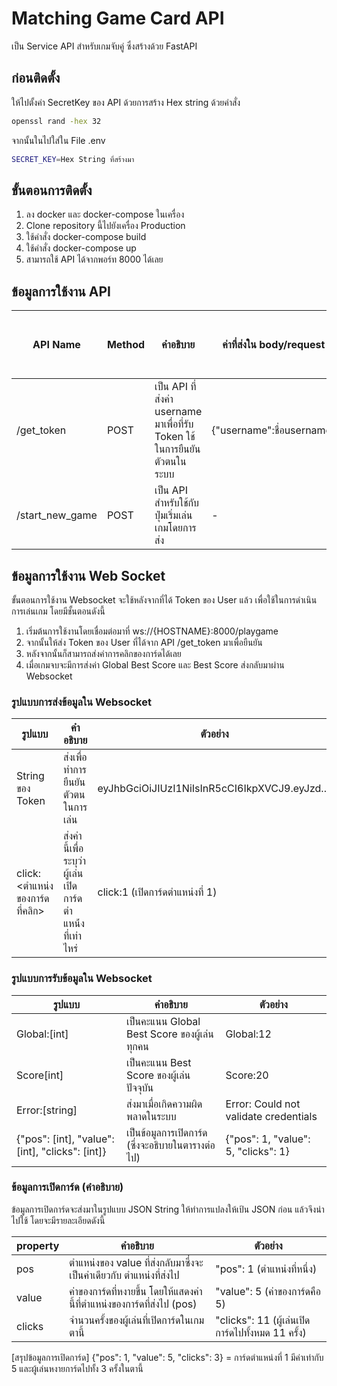 # Matching Game Card API

เป็น Service API สำหรับเกมจับคู่ ซึ่งสร้างด้วย FastAPI

## ก่อนติดตั้ง

ให้ไปตั้งค่า SecretKey ของ API ด้วยการสร้าง Hex string ด้วยคำสั่ง

```bash
openssl rand -hex 32
```

จากนั้นในไปใส่ใน File .env

```bash
SECRET_KEY=Hex String ที่สร้างมา
```

## ขั้นตอนการติดตั้ง

1. ลง docker และ docker-compose ในเครื่อง
2. Clone repository นี้ไปยังเครื่อง Production
3. ใช้คำสั่ง docker-compose build
4. ใช้คำสั่ง docker-compose up
5. สามารถใช้ API ได้จากพอร์ท 8000 ได้เลย

## ข้อมูลการใช้งาน API

| API Name        | Method | คำอธิบาย                                                                  | ค่าที่ส่งใน body/request  | จำเป้นต้องใส่ Token ใน Header |
| --------------- | ------ | ------------------------------------------------------------------------- | ------------------------- | ----------------------------- |
| /get_token      | POST   | เป็น API ที่ส่งค่า username มาเพื่อที่รับ Token ใช้ในการยืนยันตัวตนในระบบ | {"username":ชื่อusername} | ไม่                           |
| /start_new_game | POST   | เป็น API สำหรับใช้กับปุ่มเริ่มเล่นเกมโดยการส่ง                            | -                         | จำเป็น                        |

## ข้อมูลการใช้งาน Web Socket

ขั้นตอนการใช้งาน Websocket จะใช้หลังจากที่ได้ Token ของ User แล้ว เพื่อใช้ในการดำเนินการเล่นเกม โดยมีชั้นตอนดังนี้

1. เริ่มต้นการใช้งานโดยเชื่อมต่อมาที่ ws://{HOSTNAME}:8000/playgame
2. จากนั้นให้ส่ง Token ของ User ที่ได้จาก API /get_token มาเพื่อยืนยัน
3. หลังจากนั้นก็สามารถส่งค่าการคลิกของการ์ดได้เลย
4. เมื่อเกมจบจะมีการส่งค่า Global Best Score และ Best Score ส่งกลับมาผ่าน Websocket

### รูปแบบการส่งข้อมูลใน Websocket

| รูปแบบ                         | คำอธิบาย                                                 | ตัวอย่าง                                       |
| ------------------------------ | -------------------------------------------------------- | ---------------------------------------------- |
| String ของ Token               | ส่งเพื่อทำการยืนยันตัวตนในการเล่น                        | eyJhbGciOiJIUzI1NiIsInR5cCI6IkpXVCJ9.eyJzd.... |
| click:<ตำแหน่งของการ์ดที่คลิก> | ส่งค่านี้เพื่อระบุว่าผู้เล่นเปิดการ์ดตำแหน้่งที่เท่าไหร่ | click:1 (เปิดการ์ดตำแหน่งที่ 1)                |

### รูปแบบการรับข้อมูลใน Websocket

| รูปแบบ                                         | คำอธิบาย                                          | ตัวอย่าง                              |
| ---------------------------------------------- | ------------------------------------------------- | ------------------------------------- |
| Global:[int]                                   | เป็นคะแนน Global Best Score ของผู้เล่นทุกคน       | Global:12                             |
| Score[int]                                     | เป็นคะแนน Best Score ของผู้เล่นปัจจุบัน           | Score:20                              |
| Error:[string]                                 | ส่งมาเมื่อเกิดความผิดพลาดในระบบ                   | Error: Could not validate credentials |
| {"pos": [int], "value":[int], "clicks": [int]} | เป็นข้อมูลการเปิดการ์ด (ซึ่งจะอธิบายในตารางต่อไป) | {"pos": 1, "value": 5, "clicks": 1}   |

### ข้อมูลการเปิดการ์ด (คำอธิบาย)

ข้อมูลการเปิดการ์ดจะส่งมาในรูปแบบ JSON String ให้ทำการแปลงให้เป้น JSON ก่อน แล้วจึงนำไปใช้ โดยจะมีรายละเอียดดังนี้

| property | คำอธิบาย                                                                | ตัวอย่าง                                          |
| -------- | ----------------------------------------------------------------------- | ------------------------------------------------- |
| pos      | ตำแหน่งของ value ที่ส่งกลับมาซึ่งจะเป็นค่าเดียวกับ ตำแหน่งที่ส่งไป      | "pos": 1 (ตำแหน่งที่หนึ่ง)                        |
| value    | ค่าของการ์ดที่หงายขึ้น โดยให้แสดงค่านี้ที่ตำแหน่งของการ์ดที่ส่งไป (pos) | "value": 5 (ค่าของการ์ดคือ 5)                     |
| clicks   | จำนวนครั้งของผู้เล่นที่เปิดการ์ดในเกมตานี้                              | "clicks": 11 (ผู้เล่นเปิดการ์ดไปทั้งหมด 11 ครั้ง) |

[สรุปข้อมูลการเปิดการ์ด] {"pos": 1, "value": 5, "clicks": 3} = การ์ดตำแหน่งที่ 1 มีค่าเท่ากับ 5 และผู้เล่นหงายการ์ดไปทั้ง 3 ครั้งในตานี้
